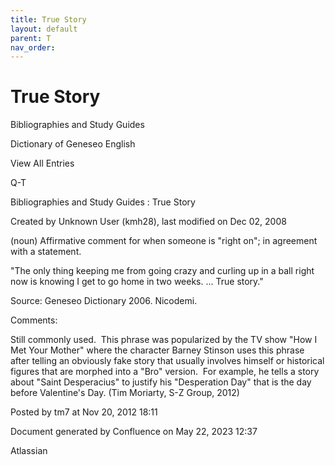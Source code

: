 ```yaml
---
title: True Story
layout: default
parent: T
nav_order:
---
```


# True Story

Bibliographies and Study Guides

Dictionary of Geneseo English

View All Entries

Q-T

Bibliographies and Study Guides : True Story

Created by  Unknown User (kmh28), last modified on Dec 02, 2008

(noun) Affirmative comment for when someone is &quot;right on&quot;; in agreement with a statement.

&quot;The only thing keeping me from going crazy and curling up in a ball right now is knowing I get to go home in two weeks. ... True story.&quot;

Source: Geneseo Dictionary 2006. Nicodemi.

Comments:

Still commonly used.  This phrase was popularized by the TV show &quot;How I Met Your Mother&quot; where the character Barney Stinson uses this phrase after telling an obviously fake story that usually involves himself or historical figures that are morphed into a &quot;Bro&quot; version.  For example, he tells a story about &quot;Saint Desperacius&quot; to justify his &quot;Desperation Day&quot; that is the day before Valentine's Day. (Tim Moriarty, S-Z Group, 2012)

Posted by tm7 at Nov 20, 2012 18:11

Document generated by Confluence on May 22, 2023 12:37

Atlassian
